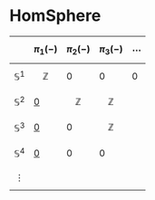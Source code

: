 # HomSphere


|  | $$\pi_1(-)$$ | $$\pi_2(-)$$ | $$\pi_3(-)$$ | $$\cdots$$ |
| ---- | ---- | ---- | ---- | ---- |
| $$\mathbb{S}^1$$ | $$\mathbb{Z}$$ | 0 | 0 | 0 | 
| $$\mathbb{S}^2$$ | [0](Lemmas/n_sphere_is_simply_connected.md)  | $$\mathbb{Z}$$ | $$\mathbb{Z}$$ |  |
| $$\mathbb{S}^3$$ | [0](Lemmas/n_sphere_is_simply_connected.md)  | 0 | $$\mathbb{Z}$$ |  |
| $$\mathbb{S}^4$$ | [0](Lemmas/n_sphere_is_simply_connected.md)  | 0 | 0 |  |
| $$\vdots$$  |  |  |  |  |
